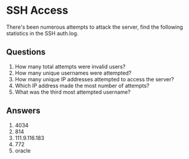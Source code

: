 # SSH Access
There's been numerous attempts to attack the server, find the following statistics in the SSH auth.log.

## Questions
1. How many total attempts were invalid users?
2. How many unique usernames were attempted?
3. How many unique IP addresses attempted to access the server?
4. Which IP address made the most number of attempts?
5. What was the third most attempted username?

## Answers
1. 4034
2. 814
3. 111.9.116.183
4. 772
5. oracle
